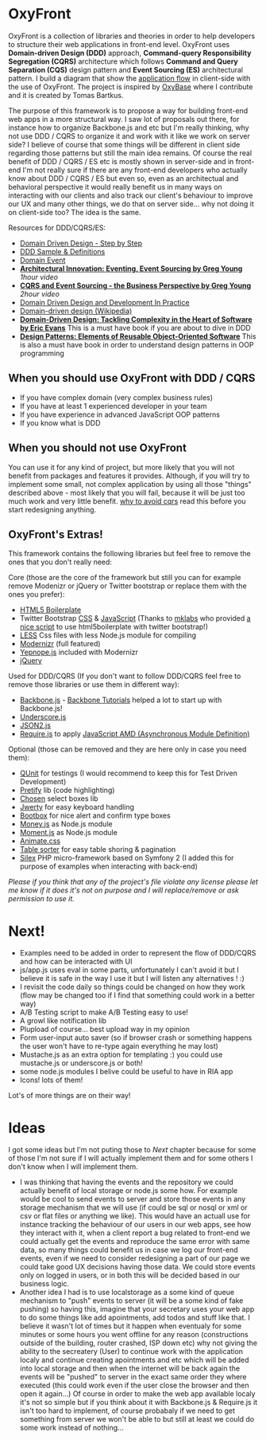 OxyFront
=============================

OxyFront is a collection of libraries and theories in order to help developers to structure their web applications in 
front-end level. OxyFront uses **Domain-driven Design (DDD)** approach, **Command-query Responsibility Segregation (CQRS)**
architecture which follows **Command and Query Separation (CQS)** design pattern and **Event Sourcing (ES)** architectural 
pattern. I build a diagram that show the [application flow](http://dl.dropbox.com/u/16165490/js-ddd-cqrs2.png) in client-side with the use of OxyFront.
The project is inspired by [OxyBase](http://code.google.com/p/oxybase/) where I contribute and it is created by Tomas Bartkus.  
  
  
  
  
The purpose of this framework is to propose a way for building front-end web apps in a more structural way. I saw lot of proposals out there, for instance how to organize Backbone.js and etc but I'm really thinking, why not use DDD / CQRS to organize it and work with it like we work on server side? I believe of course that some things will be different in client side regarding those patterns but still the main idea remains. Of course the real benefit of DDD / CQRS / ES etc is mostly shown in server-side and in front-end I'm not really sure if there are any front-end developers who actually know about DDD / CQRS / ES but even so, even as an architectual and behavioral perspective it would really benefit us in many ways on interacting with our clients and also track our client's behaviour to improve our UX and many other things, we do that on server side... why not doing it on client-side too? The idea is the same.  
  
  
  
  
Resources for DDD/CQRS/ES:

* [Domain Driven Design - Step by Step](http://thinkddd.com/assets/2/Domain_Driven_Design_-_Step_by_Step.pdf)
* [DDD Sample & Definitions](http://dddsample.sourceforge.net/patterns-reference.html)
* [Domain Event](http://martinfowler.com/eaaDev/DomainEvent.html)
* **[Architectural Innovation: Eventing, Event Sourcing by Greg Young](http://skillsmatter.com/podcast/design-architecture/architectural-innovation-eventing-event-sourcing/zx-553)** *1hour video*
* **[CQRS and Event Sourcing - the Business Perspective by Greg Young](http://skillsmatter.com/podcast/design-architecture/greg-young-cqrs-event-sourcing-the-business-perspective)** *2hour video*
* [Domain Driven Design and Development In Practice](http://www.infoq.com/articles/ddd-in-practice)
* [Domain-driven design (Wikipedia)](http://en.wikipedia.org/wiki/Domain-driven_design)
* **[Domain-Driven Design: Tackling Complexity in the Heart of Software by Eric Evans](http://www.amazon.com/dp/0321125215)** This is a must have book if you are about to dive in DDD
* **[Design Patterns: Elements of Reusable Object-Oriented Software](http://www.amazon.com/dp/0201633612/)** This is also a must have book in order to understand design patterns in OOP programming



When you should use OxyFront with DDD / CQRS
----------------------------

* If you have complex domain (very complex business rules)
* If you have at least 1 experienced developer in your team
* If you have experience in advanced JavaScript OOP patterns
* If you know what is DDD

When you should not use OxyFront
--------------------------------

You can use it for any kind of project, but more likely that you will not benefit from packages and features it provides. 
Although, if you will try to implement some small, not complex application by using all those "things" described above - 
most likely that you will fail, because it will be just too much work and very little benefit. [why to avoid cqrs](http://www.udidahan.com/2011/04/22/when-to-avoid-cqrs/ "When to avoid CQRS") read this 
before you start redesigning anything.

OxyFront's Extras!
------------------

This framework contains the following libraries but feel free to remove the ones that you don't really need:


Core (those are the core of the framework but still you can for example remove Modenizr or jQuery or Twitter bootstrap or replace them with the ones you prefer):

* [HTML5 Boilerplate](http://html5boilerplate.com/)
* Twitter Bootstrap [CSS](http://twitter.github.com/bootstrap/) & [JavaScript](http://twitter.github.com/bootstrap/javascript.html) 
(Thanks to [mklabs](https://github.com/mklabs) who provided [a nice script](https://gist.github.com/1422879) to use html5boilerplate with twitter bootstrap!)
* [LESS](http://lesscss.org/) Css files with less Node.js module for compiling
* [Modernizr](http://www.modernizr.com/) (full featured)
* [Yepnope.js](http://yepnopejs.com/) included with Modernizr
* [jQuery](http://jquery.com/)


Used for DDD/CQRS (If you don't want to follow DDD/CQRS feel free to remove those libraries or use them in different way):

* [Backbone.js](http://documentcloud.github.com/backbone/) - [Backbone Tutorials](http://backbonetutorials.com/) helped a lot to start up with Backbone.js!
* [Underscore.js](http://documentcloud.github.com/underscore/)
* [JSON2.js](https://github.com/douglascrockford/JSON-js)
* [Require.js](http://requirejs.org/) to apply [JavaScript AMD (Asynchronous Module Definition)](https://github.com/amdjs/amdjs-api/wiki/AMD)


Optional (those can be removed and they are here only in case you need them):

* [QUnit](http://docs.jquery.com/QUnit) for testings (I would recommend to keep this for Test Driven Development)
* [Pretify](http://google-code-prettify.googlecode.com/svn/trunk/README.html) lib (code highlighting)
* [Chosen](http://harvesthq.github.com/chosen/) select boxes lib
* [Jwerty](http://keithcirkel.co.uk/jwerty/) for easy keyboard handling
* [Bootbox](http://paynedigital.com/2011/11/bootbox-js-alert-confirm-dialogs-for-twitter-bootstrap) for nice alert and confirm type boxes
* [Money.js](http://josscrowcroft.github.com/money.js/) as Node.js module
* [Moment.js](http://momentjs.com/) as Node.js module
* [Animate.css](http://daneden.me/animate/)
* [Table sorter](http://tablesorter.com/docs/) for easy table shoring & pagination
* [Silex](http://silex.sensiolabs.org/doc/usage.html) PHP micro-framework based on Symfony 2 (I added this for purpose of examples when interacting with back-end)

*Please if you think that any of the project's file violate any license please let me know if it does it's not on purpose 
and I will replace/remove or ask permission to use it.*



Next!
====
* Examples need to be added in order to represent the flow of DDD/CQRS and how can be interacted with UI
* js/app.js uses eval in some parts, unfortunately I can't avoid it but I believe it is safe in the way I use it but I 
will listen any alternatives ! :)
* I revisit the code daily so things could be changed on how they work (flow may be changed too if I find that something 
could work in a better way)
* A/B Testing script to make A/B Testing easy to use!
* A growl like notification lib
* Plupload of course... best upload way in my opinion
* Form user-input auto saver (so if browser crash or something happens the user won't have to re-type again everything he may lost)
* Mustache.js as an extra option for templating :) you could use mustache.js or underscore.js or both! 
* some node.js modules I belive could be useful to have in RIA app
* Icons! lots of them!

Lot's of more things are on their way!

Ideas
=====

I got some ideas but I'm not puting those to *Next* chapter because for some of those I'm not sure if I will actually implement them and for some others I don't know when I will implement them.

* I was thinking that having the events and the repository we could actually benefit of local storage or node.js some how. For example would be cool to send events to server and store those events in any storage mechanism that we will use (if could be sql or nosql or xml or csv or flat files or anything we like). This would have an actuall use for instance tracking the behaviour of our users in our web apps, see how they interact with it, when a client report a bug related to front-end we could actually get the events and reproduce the same error with same data, so many things could benefit us in case we log our front-end events, even if we need to consider redesigning a part of our page we could take good UX decisions having those data. We could store events only on logged in users, or in both this will be decided based in our business logic.
* Another idea I had is to use localstorage as a some kind of queue mechanism to "push" events to server (it will be a some kind of fake pushing) so having this, imagine that your secretary uses your web app to do some things like add apointments, add todos and stuff like that. I believe it wasn't lot of times but it happen when eventualy for some minutes or some hours you went offline for any reason (constructions outside of the building, router crashed, ISP down etc) why not giving the ability to the secreatery (User) to continue work with the application localy and continue creating apointments and etc which will be added into local storage and then when the internet will be back again the events will be "pushed" to server in the exact same order they where executed (this could work even if the user close the browser and then open it again...) Of course in order to make the web app available localy it's not so simple but if you think about it with Backbone.js & Require.js it isn't too hard to implement, of course probabaly if we need to get something from server we won't be able to but still at least we could do some work instead of nothing...
